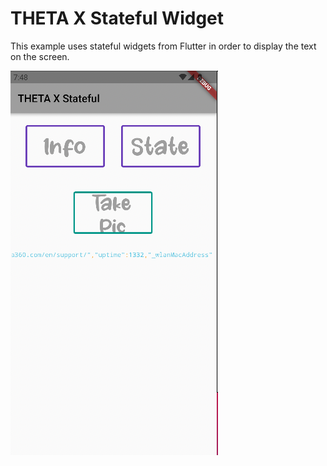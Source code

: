 # THETA X Stateful Widget

This example uses stateful widgets from Flutter in order to display the text on the screen. 

![screenshot](docs/screenshot.png)